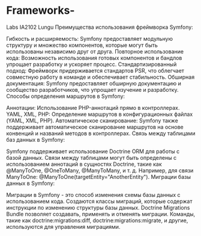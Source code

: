 # Frameworks-
Labs IA2102 Lungu
Преимущества использования фреймворка Symfony:

Гибкость и расширяемость: Symfony предоставляет модульную структуру и множество компонентов, которые могут быть использованы независимо друг от друга.
Повторное использование кода: Возможность использования готовых компонентов и бандлов упрощает разработку и ускоряет процесс.
Стандартизированный подход: Фреймворк придерживается стандартов PSR, что облегчает совместную работу в команде и обеспечивает стабильность.
Обширная документация: Symfony предоставляет обширную документацию и сообщество разработчиков, что упрощает изучение и разработку.
Способы определения маршрутов в Symfony:

Аннотации: Использование PHP-аннотаций прямо в контроллерах.
YAML, XML, PHP: Определение маршрутов в конфигурационных файлах (YAML, XML, PHP).
Автоматическое сканирование: Symfony также поддерживает автоматическое сканирование маршрутов на основе конвенций и названий методов в контроллерах.
Связь между таблицами баз данных в Symfony:

Symfony поддерживает использование Doctrine ORM для работы с базой данных.
Связи между таблицами могут быть определены с использованием аннотаций в сущностях Doctrine, такие как @ManyToOne, @OneToMany, @ManyToMany, и т. д.
Например, для связи ManyToOne: @ManyToOne(targetEntity="AnotherEntity").
Миграции базы данных в Symfony:

Миграции в Symfony - это способ изменения схемы базы данных с использованием кода.
Создаются классы миграций, которые содержат инструкции по изменению структуры базы данных.
Doctrine Migrations Bundle позволяет создавать, применять и отменять миграции.
Команды, такие как doctrine:migrations:diff, doctrine:migrations:migrate, и другие, используются для управления миграциями.
